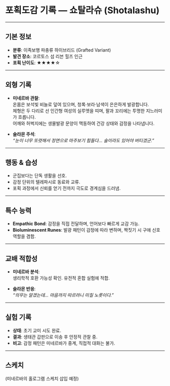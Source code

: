 # 포획도감 기록 — 쇼탈라슈 (Shotalashu)

---

## 기본 정보
- **분류**: 이족보행 파충류 하이브리드 (Grafted Variant)
- **발견 장소**: 코르토스 섬 리븐 힐즈 인근
- **포획 난이도**: ★★★★☆

---

## 외형 기록
- **미네르바 관찰**:  
  온몸은 보석빛 비늘로 덮여 있으며, 청록·보라·남색이 은은하게 발광합니다.  
  체형은 두 다리로 선 인간형 여성의 실루엣을 띠며, 팔과 꼬리에는 투명한 지느러미가 흐릅니다.  
  어깨와 허벅지에는 생물발광 문양이 맥동하여 건강 상태와 감정을 나타냅니다.

- **슬라몬 주석**:  
  *“눈이 너무 또렷해서 정면으로 마주보기 힘들다… 술이라도 있어야 버티겠군.”*

---

## 행동 & 습성
- 군집보다는 단독 생활을 선호.  
- 감정 단위의 텔레파시로 동료와 교류.  
- 포획 과정에서 신뢰를 얻기 전까지 극도로 경계심을 드러냄.  

---

## 특수 능력
- **Empathic Bond**: 감정을 직접 전달하며, 언어보다 빠르게 교감 가능.  
- **Bioluminescent Runes**: 발광 패턴이 감정에 따라 변하며, 짝짓기 시 구애 신호 역할을 겸함.  

---

## 교배 적합성
- **미네르바 분석**:  
  생리학적 호환 가능성 확인. 유전적 혼합 실험에 적합.  

- **슬라몬 반응**:  
  *“의무는 알겠는데… 마음까지 따르려니 미칠 노릇이다.”*

---

## 실험 기록
- **상태**: 초기 교미 시도 완료.  
- **결과**: 생태관 갑판으로 이송 후 안정적 관찰 중.  
- **비고**: 감정 패턴은 미네르바가 중계, 직접적 대화는 불가.  

---

## 스케치
(미네르바의 홀로그램 스케치 삽입 예정)